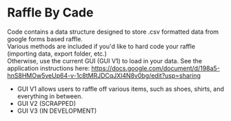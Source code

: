 # Raffle By Cade
Code contains a data structure designed to store .csv formatted data from google forms based raffle.\
Various methods are included if you'd like to hard code your raffle (importing data, export folder, etc.)\
Otherwise, use the current GUI (GUI V1) to load in your data. 
See the application instructions here: https://docs.google.com/document/d/198a5-hnS8HMOw5veUp64-v-1c8tMRJDCqJXl4N8v0bg/edit?usp=sharing
- GUI V1 allows users to raffle off various items, such as shoes, shirts, and everything in between. 
- GUI V2 (SCRAPPED)
- GUI V3 (IN DEVELOPMENT) 
